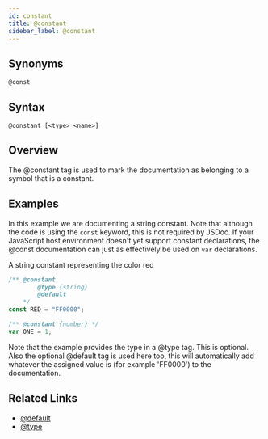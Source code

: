 ```yaml
---
id: constant
title: @constant
sidebar_label: @constant
---
```


## Synonyms

`@const`

## Syntax

`@constant [<type> <name>]`

## Overview

The @constant tag is used to mark the documentation as belonging to a symbol that is a constant.

## Examples

In this example we are documenting a string constant. Note that although the code is using the `const` keyword, this is not required by JSDoc. If your JavaScript host environment doesn't yet support constant declarations, the @const documentation can just as effectively be used on `var` declarations.

A string constant representing the color red

```js
/** @constant
        @type {string}
        @default
    */
const RED = "FF0000";

/** @constant {number} */
var ONE = 1;
```

Note that the example provides the type in a @type tag. This is optional. Also the optional @default tag is used here too, this will automatically add whatever the assigned value is (for example 'FF0000') to the documentation.

## Related Links

- [@default](./default.md)
- [@type](./type.md)
